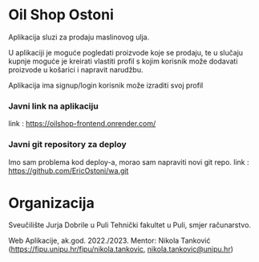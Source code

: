 # Oil Shop Ostoni
Aplikacija sluzi za prodaju maslinovog ulja.

U aplikaciji je moguće pogledati proizvode koje se prodaju, te u slučaju kupnje moguće je kreirati vlastiti profil s kojim korisnik može dodavati proizvode u košarici i napravit narudžbu. 

Aplikacija ima signup/login korisnik može izraditi svoj profil

### Javni link na aplikaciju
link : https://oilshop-frontend.onrender.com/

### Javni git repository za deploy 
Imo sam problema kod deploy-a, morao sam napraviti novi git repo. 
link : https://github.com/EricOstoni/wa.git

# Organizacija
Sveučilište Jurja Dobrile u Puli
Tehnički fakultet u Puli,  smjer računarstvo.

Web Aplikacije, ak.god. 2022./2023.
Mentor: Nikola Tanković (https://fipu.unipu.hr/fipu/nikola.tankovic, nikola.tankovic@unipu.hr)


